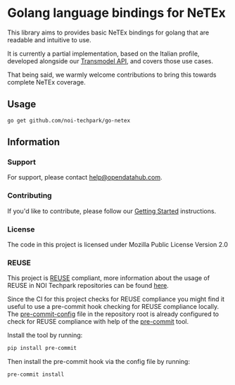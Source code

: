 <!--
SPDX-FileCopyrightText: 2025 NOI Techpark <digital@noi.bz.it>

SPDX-License-Identifier: CC0-1.0
-->

# Golang language bindings for NeTEx
This library aims to provides basic NeTEx bindings for golang that are readable and intuitive to use.

It is currently a partial implementation, based on the Italian profile, developed alongside our
[Transmodel API](https://github.com/noi-techpark/transmodel-api), and covers those use cases.

That being said, we warmly welcome contributions to bring this towards complete NeTEx coverage.

## Usage
`go get github.com/noi-techpark/go-netex`

## Information

### Support

For support, please contact [help@opendatahub.com](mailto:help@opendatahub.com).

### Contributing

If you'd like to contribute, please follow our [Getting
Started](https://github.com/noi-techpark/odh-docs/wiki/Contributor-Guidelines:-Getting-started)
instructions.
### License
The code in this project is licensed under Mozilla Public License Version 2.0

### REUSE

This project is [REUSE](https://reuse.software) compliant, more information about the usage of REUSE in NOI Techpark repositories can be found [here](https://github.com/noi-techpark/odh-docs/wiki/Guidelines-for-developers-and-licenses#guidelines-for-contributors-and-new-developers).

Since the CI for this project checks for REUSE compliance you might find it useful to use a pre-commit hook checking for REUSE compliance locally. The [pre-commit-config](.pre-commit-config.yaml) file in the repository root is already configured to check for REUSE compliance with help of the [pre-commit](https://pre-commit.com) tool.

Install the tool by running:
```bash
pip install pre-commit
```
Then install the pre-commit hook via the config file by running:
```bash
pre-commit install
```